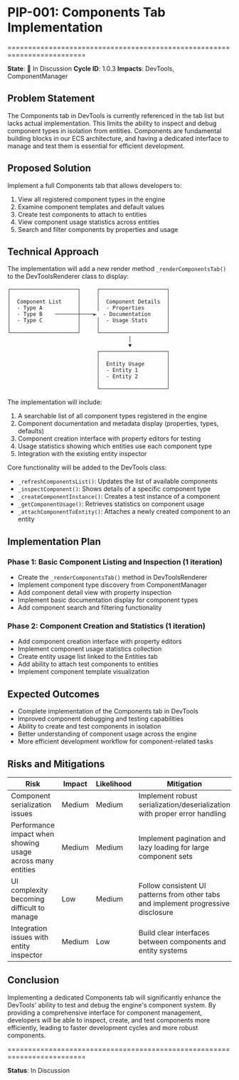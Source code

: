 # PIP-001: Components Tab Implementation
=========================================================================

**State**: 🔵 In Discussion
**Cycle ID**: 1.0.3
**Impacts**: DevTools, ComponentManager

## Problem Statement
The Components tab in DevTools is currently referenced in the tab list but lacks actual implementation. This limits the ability to inspect and debug component types in isolation from entities. Components are fundamental building blocks in our ECS architecture, and having a dedicated interface to manage and test them is essential for efficient development.

## Proposed Solution
Implement a full Components tab that allows developers to:
1. View all registered component types in the engine
2. Examine component templates and default values
3. Create test components to attach to entities
4. View component usage statistics across entities
5. Search and filter components by properties and usage

## Technical Approach
The implementation will add a new render method `_renderComponentsTab()` to the DevToolsRenderer class to display:

```ascii
┌─────────────────────┐     ┌─────────────────────┐
│                     │     │                     │
│  Component List     │     │  Component Details  │
│  - Type A           │     │  - Properties       │
│  - Type B    ───────┼────►  - Documentation     │
│  - Type C           │     │  - Usage Stats      │
│                     │     │                     │
└─────────────────────┘     └─────────────────────┘
                                      │
                                      ▼
                            ┌─────────────────────┐
                            │                     │
                            │  Entity Usage       │
                            │  - Entity 1         │
                            │  - Entity 2         │
                            │                     │
                            └─────────────────────┘
```

The implementation will include:
1. A searchable list of all component types registered in the engine
2. Component documentation and metadata display (properties, types, defaults)
3. Component creation interface with property editors for testing
4. Usage statistics showing which entities use each component type
5. Integration with the existing entity inspector

Core functionality will be added to the DevTools class:
- `_refreshComponentsList()`: Updates the list of available components
- `_inspectComponent()`: Shows details of a specific component type
- `_createComponentInstance()`: Creates a test instance of a component
- `_getComponentUsage()`: Retrieves statistics on component usage
- `_attachComponentToEntity()`: Attaches a newly created component to an entity

## Implementation Plan

### Phase 1: Basic Component Listing and Inspection (1 iteration)
- Create the `_renderComponentsTab()` method in DevToolsRenderer
- Implement component type discovery from ComponentManager
- Add component detail view with property inspection
- Implement basic documentation display for component types
- Add component search and filtering functionality

### Phase 2: Component Creation and Statistics (1 iteration)
- Add component creation interface with property editors
- Implement component usage statistics collection
- Create entity usage list linked to the Entities tab
- Add ability to attach test components to entities
- Implement component template visualization

## Expected Outcomes
- Complete implementation of the Components tab in DevTools
- Improved component debugging and testing capabilities
- Ability to create and test components in isolation
- Better understanding of component usage across the engine
- More efficient development workflow for component-related tasks

## Risks and Mitigations

| Risk | Impact | Likelihood | Mitigation |
|------|--------|------------|------------|
| Component serialization issues | Medium | Medium | Implement robust serialization/deserialization with proper error handling |
| Performance impact when showing usage across many entities | Medium | Medium | Implement pagination and lazy loading for large component sets |
| UI complexity becoming difficult to manage | Low | Medium | Follow consistent UI patterns from other tabs and implement progressive disclosure |
| Integration issues with entity inspector | Medium | Low | Build clear interfaces between components and entity systems |

## Conclusion
Implementing a dedicated Components tab will significantly enhance the DevTools' ability to test and debug the engine's component system. By providing a comprehensive interface for component management, developers will be able to inspect, create, and test components more efficiently, leading to faster development cycles and more robust components.

=========================================================================

**Status**: In Discussion